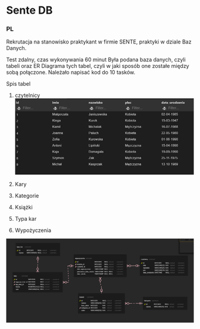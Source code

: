# Sente DB
### PL

Rekrutacja na stanowisko praktykant w firmie SENTE,
praktyki w dziale Baz Danych.

Test zdalny, czas wykonywania 60 minut
Była podana baza danych, czyli tabeli oraz ER Diagrama tych tabel,
czyli w jaki sposób one zostałe między sobą połączone. Należało napisać kod do
10 tasków.

Spis tabel
1) czytelnicy
![alt text](https://github.com/Artemiusch/Sente_DB/blob/main/czytelnicy.PNG)

2) Kary

3) Kategorie

4) Książki

5) Typa kar

6) Wypożyczenia

![alt text](https://github.com/Artemiusch/Sente_DB/blob/testing_branch/ER_Diagram.PNG)